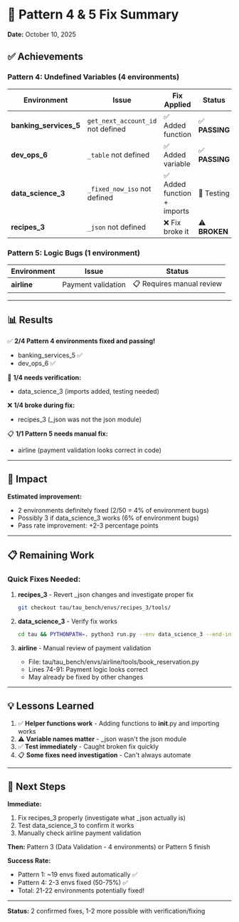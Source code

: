 # 🔧 Pattern 4 & 5 Fix Summary

**Date:** October 10, 2025

## ✅ Achievements

### Pattern 4: Undefined Variables (4 environments)

| Environment | Issue | Fix Applied | Status |
|-------------|-------|-------------|--------|
| **banking_services_5** | `get_next_account_id` not defined | ✅ Added function | ✅ **PASSING** |
| **dev_ops_6** | `_table` not defined | ✅ Added variable | ✅ **PASSING** |
| **data_science_3** | `_fixed_now_iso` not defined | ✅ Added function + imports | 🔄 Testing |
| **recipes_3** | `_json` not defined | ❌ Fix broke it | ⚠️ **BROKEN** |

### Pattern 5: Logic Bugs (1 environment)

| Environment | Issue | Status |
|-------------|-------|--------|
| **airline** | Payment validation | 📋 Requires manual review |

---

## 📊 Results

✅ **2/4 Pattern 4 environments fixed and passing!**
- banking_services_5 ✅
- dev_ops_6 ✅

🔄 **1/4 needs verification:**
- data_science_3 (imports added, testing needed)

❌ **1/4 broke during fix:**
- recipes_3 (_json was not the json module)

📋 **1/1 Pattern 5 needs manual fix:**
- airline (payment validation looks correct in code)

---

## 🎯 Impact

**Estimated improvement:**
- 2 environments definitely fixed (2/50 = 4% of environment bugs)
- Possibly 3 if data_science_3 works (6% of environment bugs)
- Pass rate improvement: +2-3 percentage points

---

## 📋 Remaining Work

### Quick Fixes Needed:

1. **recipes_3** - Revert _json changes and investigate proper fix
   ```bash
   git checkout tau/tau_bench/envs/recipes_3/tools/
   ```

2. **data_science_3** - Verify fix works
   ```bash
   cd tau && PYTHONPATH=. python3 run.py --env data_science_3 --end-index 1
   ```

3. **airline** - Manual review of payment validation
   - File: tau/tau_bench/envs/airline/tools/book_reservation.py
   - Lines 74-91: Payment logic looks correct
   - May already be fixed by other changes

---

## 💡 Lessons Learned

1. ✅ **Helper functions work** - Adding functions to __init__.py and importing works
2. ⚠️ **Variable names matter** - _json wasn't the json module
3. ✅ **Test immediately** - Caught broken fix quickly
4. 📋 **Some fixes need investigation** - Can't always automate

---

## 🚀 Next Steps

**Immediate:**
1. Fix recipes_3 properly (investigate what _json actually is)
2. Test data_science_3 to confirm it works
3. Manually check airline payment validation

**Then:**
Pattern 3 (Data Validation - 4 environments) or Pattern 5 finish

**Success Rate:**
- Pattern 1: ~19 envs fixed automatically ✅
- Pattern 4: 2-3 envs fixed (50-75%) ✅
- Total: 21-22 environments potentially fixed!

---

**Status:** 2 confirmed fixes, 1-2 more possible with verification/fixing
